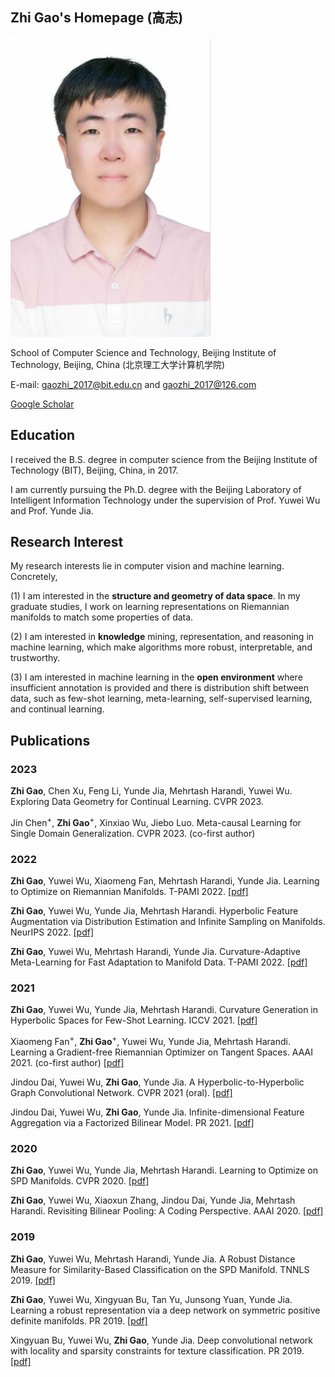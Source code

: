 

## Zhi Gao's Homepage  (高志)

![Image](https://github.com/ZhiGaomcislab/ZhiGaomcislab.github.io/blob/master/zhigao_small_small.jpg)

School of Computer Science and Technology, Beijing Institute of Technology, Beijing, China  (北京理工大学计算机学院)

E-mail: gaozhi_2017@bit.edu.cn and gaozhi_2017@126.com

[Google Scholar](https://scholar.google.com.hk/citations?hl=zh-CN&user=X4FB-QYAAAAJ)

## Education
I received the B.S. degree in computer science from the Beijing Institute of Technology (BIT), Beijing, China, in 2017. 

I am currently pursuing the Ph.D. degree with the Beijing Laboratory of Intelligent Information Technology under the supervision of Prof. Yuwei Wu and Prof. Yunde Jia. 

## Research Interest
My research interests lie in computer vision and machine learning. Concretely, 

(1) I am interested in the **structure and geometry of data space**. In my graduate studies, I work on learning representations on Riemannian manifolds to match some properties of data. 

(2) I am interested in **knowledge** mining, representation, and reasoning in machine learning, which make algorithms more robust, interpretable, and trustworthy. 

(3) I am interested in machine learning in the **open environment** where insufficient annotation is provided and there is distribution shift between data, such as few-shot learning, meta-learning, self-supervised learning, and continual learning. 



## Publications

### 2023
**Zhi Gao**, Chen Xu, Feng Li, Yunde Jia, Mehrtash Harandi, Yuwei Wu. Exploring Data Geometry for Continual Learning. CVPR 2023.

Jin Chen<sup>+</sup>, **Zhi Gao**<sup>+</sup>, Xinxiao Wu, Jiebo Luo. Meta-causal Learning for Single Domain Generalization. CVPR 2023. (co-first author)

### 2022
**Zhi Gao**, Yuwei Wu, Xiaomeng Fan, Mehrtash Harandi, Yunde Jia. Learning to Optimize on Riemannian Manifolds. T-PAMI 2022. [[pdf]](https://drive.google.com/file/d/1OCfsMvEFgzjam8SRyI8SanckLIiSJWvN/view?usp=sharing)

**Zhi Gao**, Yuwei Wu, Yunde Jia, Mehrtash Harandi. Hyperbolic Feature Augmentation via Distribution Estimation and Infinite Sampling on Manifolds. NeurIPS 2022. [[pdf]](https://drive.google.com/file/d/1ksu0wB4ITzucSXjZkcACTFbcbfX9LY5z/view?usp=sharing)

**Zhi Gao**, Yuwei Wu, Mehrtash Harandi, Yunde Jia. Curvature-Adaptive Meta-Learning for Fast Adaptation to Manifold Data. T-PAMI 2022. [[pdf]](https://drive.google.com/file/d/1h9sGfF_azEkRPJvYNwinGTmE8nNCEDcZ/view?usp=sharing)

### 2021
**Zhi Gao**, Yuwei Wu, Yunde Jia, Mehrtash Harandi. Curvature Generation in Hyperbolic Spaces for Few-Shot Learning. ICCV 2021. [[pdf]](https://drive.google.com/file/d/1Qv6Gjhb4t7Nj1kz6erJv8d_H7D-ZgYRB/view?usp=sharing)

Xiaomeng Fan<sup>+</sup>, **Zhi Gao**<sup>+</sup>, Yuwei Wu, Yunde Jia, Mehrtash Harandi. Learning a Gradient-free Riemannian Optimizer on Tangent Spaces. AAAI 2021. (co-first author) [[pdf]](https://drive.google.com/file/d/1kPbOPnO1Ciur-9t_ABWOnOFkE6v_pM1L/view?usp=sharing)

Jindou Dai, Yuwei Wu, **Zhi Gao**, Yunde Jia. A Hyperbolic-to-Hyperbolic Graph Convolutional Network. CVPR 2021 (oral). [[pdf]](https://drive.google.com/file/d/1vWzfzFFqTy6B9r_e4XqE7aJW2i5RKsZd/view?usp=sharing)

Jindou Dai, Yuwei Wu, **Zhi Gao**, Yunde Jia. Infinite-dimensional Feature Aggregation via a Factorized Bilinear Model. PR 2021. [[pdf]](https://drive.google.com/file/d/1GNL73OI3ycUq5LngQ_sejDI6Fe3FZH_h/view?usp=sharing)

### 2020
**Zhi Gao**, Yuwei Wu, Yunde Jia, Mehrtash Harandi. Learning to Optimize on SPD Manifolds. CVPR 2020. [[pdf]](https://drive.google.com/file/d/1mPAcckPItzFU-BNSn10glnDaUOe7aiY0/view?usp=sharing)

**Zhi Gao**, Yuwei Wu, Xiaoxun Zhang, Jindou Dai, Yunde Jia, Mehrtash Harandi. Revisiting Bilinear Pooling: A Coding Perspective. AAAI 2020. [[pdf]](https://drive.google.com/open?id=1Bf6lV3TkZcyoogDjggezaSDuAj2O9ab5)


### 2019
**Zhi Gao**, Yuwei Wu, Mehrtash Harandi, Yunde Jia. A Robust Distance Measure for Similarity-Based Classification on the SPD Manifold. TNNLS 2019. [[pdf]](https://drive.google.com/open?id=1oKezQbXILLbEclTZj0VkZOBeDoI8UUIZ)

**Zhi Gao**, Yuwei Wu, Xingyuan Bu, Tan Yu, Junsong Yuan, Yunde Jia. Learning a robust representation via a deep network on symmetric positive definite manifolds. PR 2019. [[pdf]](https://drive.google.com/open?id=1lpjNrloAoc6GPXq92iSYyzGn1i5O7aX_)

Xingyuan Bu, Yuwei Wu, **Zhi Gao**, Yunde Jia. Deep convolutional network with locality and sparsity constraints for texture classification. PR 2019. [[pdf]](https://drive.google.com/open?id=17G69lfchEm7hVdIiE8NimtZsWZScZmB3)
